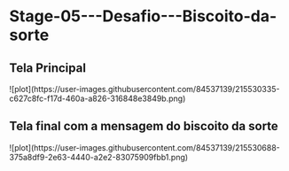 # Stage-05---Desafio---Biscoito-da-sorte

<h2>Tela Principal</h2>
![plot](https://user-images.githubusercontent.com/84537139/215530335-c627c8fc-f17d-460a-a826-316848e3849b.png)

<h2>Tela final com a mensagem do biscoito da sorte</h2>
![plot](https://user-images.githubusercontent.com/84537139/215530688-375a8df9-2e63-4440-a2e2-83075909fbb1.png)
